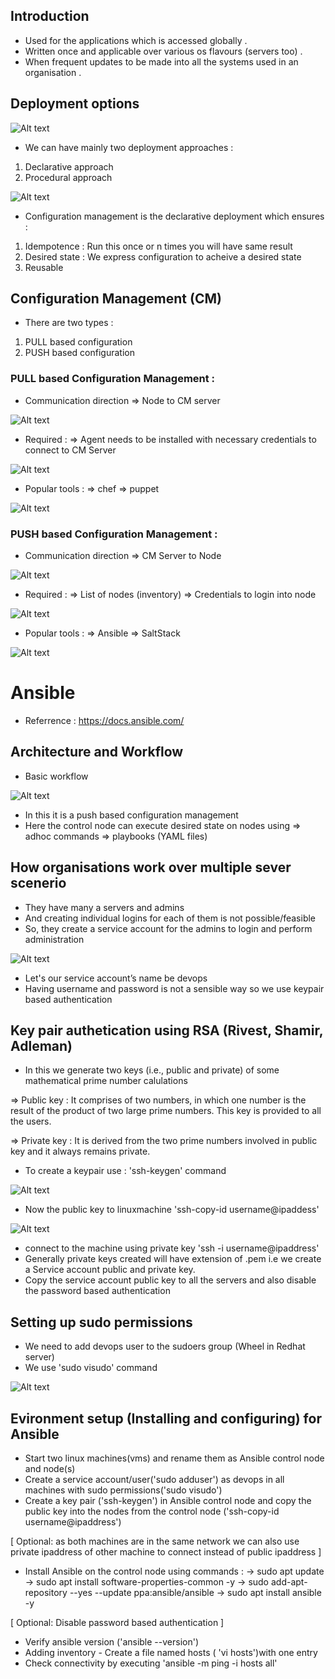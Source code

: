 ## Introduction

* Used for the applications which is accessed globally .
* Written once and applicable over various os flavours (servers too) .
* When frequent updates to be made into all the systems used in an organisation .

## Deployment options 

![Alt text](shots/1.PNG)

* We can have mainly two deployment approaches :
1. Declarative approach
2. Procedural approach

![Alt text](shots/2.PNG)

* Configuration management is the declarative deployment which ensures :
1. Idempotence : Run this once or n times you will have same result 
2. Desired state : We express configuration to acheive a desired state 
3. Reusable

## Configuration Management (CM)
* There are two types :
1. PULL based configuration
2. PUSH based configuration

### PULL based Configuration Management :
* Communication direction => Node to CM server

![Alt text](shots/3.PNG)

* Required : 
=> Agent needs to be installed with necessary credentials to connect to CM Server

![Alt text](shots/4.PNG)

* Popular tools :
=> chef
=> puppet

![Alt text](shots/5.PNG)

### PUSH based Configuration Management :
* Communication direction => CM Server to Node

![Alt text](shots/6.PNG)

* Required :
=> List of nodes (inventory)
=> Credentials to login into node

![Alt text](shots/7.PNG)

* Popular tools :
=> Ansible
=> SaltStack

![Alt text](shots/8.PNG)

# Ansible
* Referrence : https://docs.ansible.com/ 

## Architecture and Workflow
* Basic workflow

![Alt text](shots/9.PNG)

* In this it is a push based configuration management
* Here the control node can execute desired state on nodes using
=> adhoc commands
=> playbooks (YAML files)

## How organisations work over multiple sever scenerio

* They have many a servers and admins
* And creating individual logins for each of them is not possible/feasible
* So, they create a service account for the admins to login and perform administration

![Alt text](shots/10.PNG)

* Let's our service account’s name  be devops
* Having username and password is not a sensible way so we use keypair based authentication

## Key pair authetication using RSA (Rivest, Shamir, Adleman)
* In this we generate two keys (i.e., public and private) of some mathematical prime number calulations

=> Public key : It comprises of two numbers, in which one number is the result of the product of two large prime numbers. This key is provided to all the users.

=> Private key : It is derived from the two prime numbers involved in public key and it always remains private. 


* To create a keypair use : 'ssh-keygen' command

![Alt text](shots/11.PNG)

* Now the public key to linuxmachine 'ssh-copy-id username@ipaddess'

![Alt text](shots/12.PNG)

* connect to the machine using private key 'ssh -i <path-to-private key> username@ipaddress'
* Generally private keys created will have extension of .pem i.e we create a Service account public and private key. 
* Copy the service account public key to all the servers and also disable the password based authentication

## Setting up sudo permissions
* We need to add devops user to the sudoers group (Wheel in Redhat server)
* We use 'sudo visudo' command

![Alt text](shots/13.PNG)

## Evironment setup (Installing and configuring) for Ansible

* Start two linux machines(vms) and rename them as Ansible control node and node(s)
* Create a service account/user('sudo adduser') as devops in all machines with sudo permissions('sudo visudo')
* Create a key pair ('ssh-keygen') in Ansible control node and copy the public key into the nodes from the control node ('ssh-copy-id username@ipaddress')

[ Optional: as both machines are in the same network we can also use private ipaddress of other machine to connect instead of public ipaddress ]
* Install Ansible on the control node using commands :
-> sudo apt update
-> sudo apt install software-properties-common -y
-> sudo add-apt-repository --yes --update ppa:ansible/ansible
-> sudo apt install ansible -y

[ Optional: Disable password based authentication ]
* Verify ansible version ('ansible --version')
* Adding inventory - Create a file named hosts ( 'vi hosts')with one entry <private ipaddress of the node>
* Check connectivity by executing 'ansible -m ping -i hosts all'






